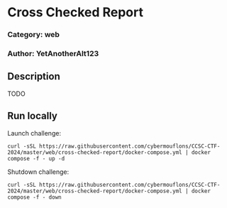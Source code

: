 # Cross Checked Report

### Category: web
### Author: YetAnotherAlt123

## Description

TODO

## Run locally

Launch challenge:

`curl -sSL https://raw.githubusercontent.com/cybermouflons/CCSC-CTF-2024/master/web/cross-checked-report/docker-compose.yml | docker compose -f - up -d`

Shutdown challenge:

`curl -sSL https://raw.githubusercontent.com/cybermouflons/CCSC-CTF-2024/master/web/cross-checked-report/docker-compose.yml | docker compose -f - down`
